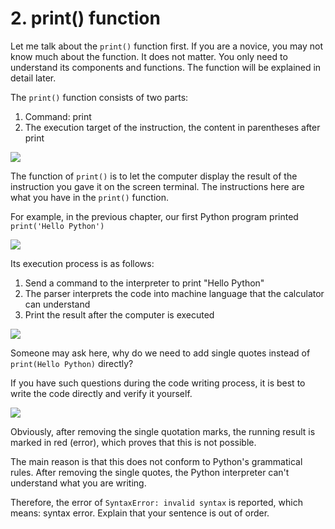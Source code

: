 # 2. print() function #

Let me talk about the `print()` function first. If you are a novice, you may not know much about the function. It does not matter. You only need to understand its components and functions. The function will be explained in detail later.

The `print()` function consists of two parts:

1. Command: print
2. The execution target of the instruction, the content in parentheses after print

![](http://twowaterimage.oss-cn-beijing.aliyuncs.com/2019-08-17-074454.png)

The function of `print()` is to let the computer display the result of the instruction you gave it on the screen terminal. The instructions here are what you have in the `print()` function.

For example, in the previous chapter, our first Python program printed `print('Hello Python')`

![](http://twowaterimage.oss-cn-beijing.aliyuncs.com/2019-08-17-080241.png)

Its execution process is as follows:

1. Send a command to the interpreter to print "Hello Python" 
2. The parser interprets the code into machine language that the calculator can understand
3. Print the result after the computer is executed

![](http://twowaterimage.oss-cn-beijing.aliyuncs.com/2019-08-17-083751.png)

Someone may ask here, why do we need to add single quotes instead of `print(Hello Python)` directly?

If you have such questions during the code writing process, it is best to write the code directly and verify it yourself.

![](http://twowaterimage.oss-cn-beijing.aliyuncs.com/2019-08-17-094034.png)

Obviously, after removing the single quotation marks, the running result is marked in red (error), which proves that this is not possible.

The main reason is that this does not conform to Python's grammatical rules. After removing the single quotes, the Python interpreter can't understand what you are writing.

Therefore, the error of `SyntaxError: invalid syntax` is reported, which means: syntax error. Explain that your sentence is out of order.
















